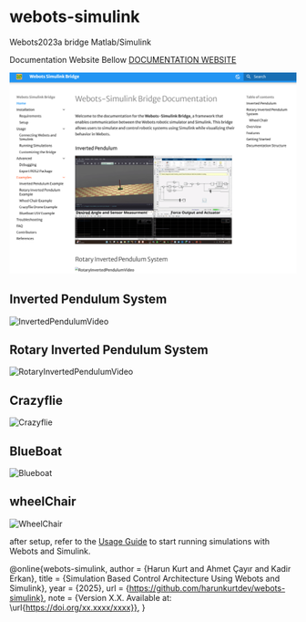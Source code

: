 
# webots-simulink

Webots2023a bridge Matlab/Simulink


Documentation Website Bellow 
[DOCUMENTATION WEBSITE](https://harunkurtdev.github.io/webots-simulink/)

![documentation1](./docs/assets/images/documentation.png)


## Inverted Pendulum System

![InvertedPendulumVideo](./docs/assets/videos/inverted_pendulum/inverted_pendulum.gif)

## Rotary Inverted Pendulum System

![RotaryInvertedPendulumVideo](./docs/assets/videos/rotary_inverted_pendulum/video1.gif)


## Crazyflie 

![Crazyflie](./docs/assets/videos/crazyflie/video2.gif)


## BlueBoat 

![Blueboat](./docs/assets/videos/blueboat/video3.gif)


## wheelChair 

![WheelChair](./docs/assets/videos/wheel-chair/video1.gif)

after setup, refer to the [Usage Guide](../usage/connecting.md) to start running simulations with Webots and Simulink.

<!-- @misc{webots-simulink,
  author       = {Harun Kurt and Ahmet Çayır and Kadir Erkan},
  title        = {Webots Simulink Bridge},
  year         = {2025},
  publisher    = {arXiv},
  howpublished = {\url{https://github.com/harunkurtdev/webots-simulink}},
  note         = {Version X.X. \newline Available at: \url{https://doi.org/xx.xxxx/xxxx}},
} -->

@online{webots-simulink,
  author       = {Harun Kurt and Ahmet Çayır and Kadir Erkan},
  title        = {Simulation Based Control Architecture Using Webots and Simulink},
  year         = {2025},
  url          = {https://github.com/harunkurtdev/webots-simulink},
  note         = {Version X.X. Available at: \url{https://doi.org/xx.xxxx/xxxx}},
}
